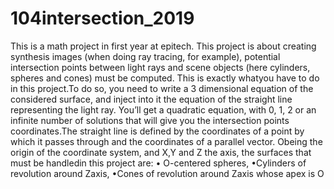 # 104intersection_2019
This is a math project in first year at epitech. This project is about creating synthesis images (when doing ray tracing, for example), potential intersection points between light rays and scene objects (here cylinders, spheres and cones) must be computed. This is exactly whatyou have to do in this project.To do so, you need to write a 3 dimensional equation of the considered surface, and inject into it the equation of the straight line representing the light ray. You’ll get a quadratic equation, with 0, 1, 2 or an infinite number of solutions that will give you the intersection points coordinates.The straight line is defined by the coordinates of a point by which it passes through and the coordinates of a parallel vector. Obeing the origin of the coordinate system, and X,Y and Z the axis, the surfaces that must be handledin this project are: • O-centered spheres, •Cylinders of revolution around Zaxis, •Cones of revolution around Zaxis whose apex is O
